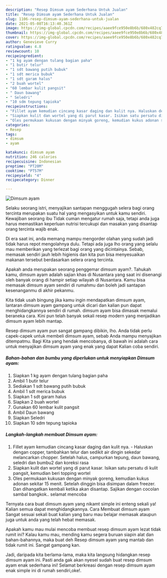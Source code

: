 ```yaml
---
description: "Resep Dimsum ayam Sederhana Untuk Jualan"
title: "Resep Dimsum ayam Sederhana Untuk Jualan"
slug: 1106-resep-dimsum-ayam-sederhana-untuk-jualan
date: 2021-05-08T16:13:40.361Z
image: https://img-global.cpcdn.com/recipes/aaee9fce950e8b6b/680x482cq70/dimsum-ayam-foto-resep-utama.jpg
thumbnail: https://img-global.cpcdn.com/recipes/aaee9fce950e8b6b/680x482cq70/dimsum-ayam-foto-resep-utama.jpg
cover: https://img-global.cpcdn.com/recipes/aaee9fce950e8b6b/680x482cq70/dimsum-ayam-foto-resep-utama.jpg
author: Genevieve Curry
ratingvalue: 4.8
reviewcount: 10
recipeingredient:
- "1 kg ayam dengan tulang bagian paha"
- "1 butir telur"
- "1 sdt bawang putih bubuk"
- "1 sdt merica bubuk"
- "1 sdt garam halus"
- "2 buah wortel"
- "60 lembar kulit pangsit"
- " Daun bawang"
- " Seledri"
- "10 sdm tepung tapioka"
recipeinstructions:
- "Fillet ayam kemudian cincang kasar daging dan kulit nya. Haluskan dengan copper, tambahkan telur dan sedikit air dingin sekedar melancarkan chopper. Setelah halus, campurkan tepung, daun bawang, seledri dan bumbu2 dan koreksi rasa"
- "Siapkan kulit dan wortel yang di parut kasar. Isikan satu persatu di kulit pangsit, kemudian beri topping wortel"
- "Oles permukaan kukusan dengan minyak goreng, kemudian kukus adonan sekitar 15 menit. Setelah dinggin bisa disimpan dalam freezer. Dan dihangatkan kembali ketika akan disantap. Sajikan dengan cocolan sambal bangkok.. selamat mencoba"
categories:
- Resep
tags:
- dimsum
- ayam

katakunci: dimsum ayam 
nutrition: 246 calories
recipecuisine: Indonesian
preptime: "PT20M"
cooktime: "PT57M"
recipeyield: "4"
recipecategory: Dinner

---
```



![Dimsum ayam](https://img-global.cpcdn.com/recipes/aaee9fce950e8b6b/680x482cq70/dimsum-ayam-foto-resep-utama.jpg)

Selaku seorang istri, menyajikan santapan menggugah selera bagi orang tercinta merupakan suatu hal yang mengasyikan untuk kamu sendiri. Kewajiban seorang ibu Tidak cuman mengatur rumah saja, tetapi anda juga harus memastikan keperluan nutrisi tercukupi dan masakan yang disantap orang tercinta wajib enak.

Di era  saat ini, anda memang mampu mengorder olahan yang sudah jadi tidak harus repot mengolahnya dulu. Tetapi ada juga lho orang yang selalu mau memberikan yang terlezat bagi orang yang dicintainya. Sebab, memasak sendiri jauh lebih higienis dan kita pun bisa menyesuaikan makanan tersebut berdasarkan selera orang tercinta. 



Apakah anda merupakan seorang penggemar dimsum ayam?. Tahukah kamu, dimsum ayam adalah sajian khas di Nusantara yang saat ini disenangi oleh banyak orang di hampir setiap wilayah di Nusantara. Kamu bisa memasak dimsum ayam sendiri di rumahmu dan boleh jadi santapan kesenanganmu di akhir pekanmu.

Kita tidak usah bingung jika kamu ingin mendapatkan dimsum ayam, lantaran dimsum ayam gampang untuk dicari dan kalian pun dapat menghidangkannya sendiri di rumah. dimsum ayam bisa dimasak memalui beraneka cara. Kini pun telah banyak sekali resep modern yang menjadikan dimsum ayam lebih mantap.

Resep dimsum ayam pun sangat gampang dibikin, lho. Anda tidak perlu capek-capek untuk membeli dimsum ayam, sebab Anda mampu menyajikan ditempatmu. Bagi Kita yang hendak mencobanya, di bawah ini adalah cara untuk menyajikan dimsum ayam yang enak yang dapat Kalian coba sendiri.

<!--inarticleads1-->

##### Bahan-bahan dan bumbu yang diperlukan untuk menyiapkan Dimsum ayam:

1. Siapkan 1 kg ayam dengan tulang bagian paha
1. Ambil 1 butir telur
1. Sediakan 1 sdt bawang putih bubuk
1. Ambil 1 sdt merica bubuk
1. Siapkan 1 sdt garam halus
1. Siapkan 2 buah wortel
1. Gunakan 60 lembar kulit pangsit
1. Ambil  Daun bawang
1. Siapkan  Seledri
1. Siapkan 10 sdm tepung tapioka




<!--inarticleads2-->

##### Langkah-langkah membuat Dimsum ayam:

1. Fillet ayam kemudian cincang kasar daging dan kulit nya. - Haluskan dengan copper, tambahkan telur dan sedikit air dingin sekedar melancarkan chopper. Setelah halus, campurkan tepung, daun bawang, seledri dan bumbu2 dan koreksi rasa
1. Siapkan kulit dan wortel yang di parut kasar. Isikan satu persatu di kulit pangsit, kemudian beri topping wortel
1. Oles permukaan kukusan dengan minyak goreng, kemudian kukus adonan sekitar 15 menit. Setelah dinggin bisa disimpan dalam freezer. Dan dihangatkan kembali ketika akan disantap. Sajikan dengan cocolan sambal bangkok.. selamat mencoba




Ternyata cara buat dimsum ayam yang nikamt simple ini enteng sekali ya! Kalian semua dapat menghidangkannya. Cara Membuat dimsum ayam Sangat sesuai sekali buat kalian yang baru mau belajar memasak ataupun juga untuk anda yang telah hebat memasak.

Apakah kamu mau mulai mencoba membuat resep dimsum ayam lezat tidak rumit ini? Kalau kamu mau, mending kamu segera buruan siapin alat dan bahan-bahannya, maka buat deh Resep dimsum ayam yang mantab dan tidak rumit ini. Sangat gampang kan. 

Jadi, daripada kita berlama-lama, maka kita langsung hidangkan resep dimsum ayam ini. Pasti anda gak akan nyesel sudah buat resep dimsum ayam enak sederhana ini! Selamat berkreasi dengan resep dimsum ayam enak simple ini di rumah sendiri,oke!.

